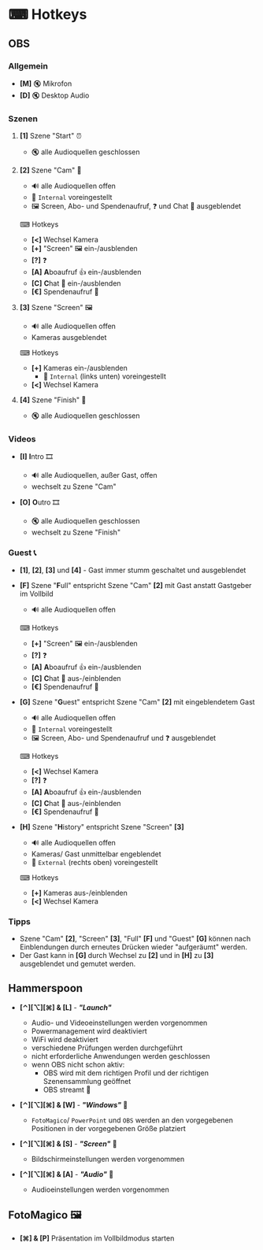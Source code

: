 # ⌨ Hotkeys

## OBS
### Allgemein
* **[M]** 🔇 Mikrofon
* **[D]** 🔇 Desktop Audio

### Szenen
1. **[1]** Szene "Start" ⏰
    * 🔇 alle Audioquellen geschlossen

2. **[2]** Szene "Cam" 🎥
    * 🔊 alle Audioquellen offen
    * 🎥 `Internal` voreingestellt
    * 🖼 Screen, Abo- und Spendenaufruf, ❓ und Chat 💬 ausgeblendet

    ⌨ Hotkeys
    * **[<]** Wechsel Kamera
    * **[+]** "Screen" 🖼 ein-/ausblenden
    * **[?]** ❓
    * **[A]** **A**boaufruf 👍 ein-/ausblenden
    * **[C]** **C**hat 💬 ein-/ausblenden
    * **[€]** Spendenaufruf 🤲

3. **[3]** Szene "Screen" 🖼
    * 🔊 alle Audioquellen offen
    * Kameras ausgeblendet

    ⌨ Hotkeys
    * **[+]** Kameras ein-/ausblenden
        * 🎥 `Internal` (links unten) voreingestellt
    * **[<]** Wechsel Kamera

4. **[4]** Szene "Finish" 🏁
    * 🔇 alle Audioquellen geschlossen

### Videos 
* **[I]** **I**ntro 🎞
    * 🔊 alle Audioquellen, außer Gast, offen
    * wechselt zu Szene "Cam"

* **[O]** **O**utro 🎞
    * 🔇 alle Audioquellen geschlossen
    * wechselt zu Szene "Finish"

### Guest 📞
* **[1]**, **[2]**, **[3]** und **[4]** - Gast immer stumm geschaltet und ausgeblendet

* **[F]** Szene "**F**ull" entspricht Szene "Cam" **[2]** mit Gast anstatt Gastgeber im Vollbild
    * 🔊 alle Audioquellen offen

    ⌨ Hotkeys
    * **[+]** "Screen" 🖼 ein-/ausblenden
    * **[?]** ❓
    * **[A]** **A**boaufruf 👍 ein-/ausblenden
    * **[C]** **C**hat 💬 aus-/einblenden
    * **[€]** Spendenaufruf 🤲

* **[G]** Szene "**G**uest" entspricht Szene "Cam" **[2]** mit eingeblendetem Gast
    * 🔊 alle Audioquellen offen
    * 🎥 `Internal` voreingestellt
    * 🖼 Screen, Abo- und Spendenaufruf und ❓ ausgeblendet

    ⌨ Hotkeys
    * **[<]** Wechsel Kamera
    * **[?]** ❓
    * **[A]** **A**boaufruf 👍 ein-/ausblenden
    * **[C]** **C**hat 💬 aus-/einblenden
    * **[€]** Spendenaufruf 🤲

* **[H]** Szene "**H**istory" entspricht Szene "Screen" **[3]**
    * 🔊 alle Audioquellen offen
    * Kameras/ Gast unmittelbar engeblendet
    * 🎥 `External` (rechts oben) voreingestellt

    ⌨ Hotkeys
    * **[+]** Kameras aus-/einblenden
    * **[<]** Wechsel Kamera

### Tipps
* Szene "Cam" **[2]**, "Screen" **[3]**, "Full" **[F]** und "Guest" **[G]** können nach Einblendungen durch erneutes Drücken wieder "aufgeräumt" werden.
* Der Gast kann in **[G]** durch Wechsel zu **[2]** und in **[H]** zu **[3]** ausgeblendet und gemutet werden.

## Hammerspoon
* **[⌃][⌥][⌘] & [L]** - ***"Launch"***
    * Audio- und Videoeinstellungen werden vorgenommen
    * Powermanagement wird deaktiviert
    * WiFi wird deaktiviert
    * verschiedene Prüfungen werden durchgeführt
    * nicht erforderliche Anwendungen werden geschlossen
    * wenn OBS nicht schon aktiv: 
        * OBS wird mit dem richtigen Profil und der richtigen Szenensammlung geöffnet
        * OBS streamt 🔴

* **[⌃][⌥][⌘] & [W]** - ***"Windows"*** 🔧
    * `FotoMagico`/ `PowerPoint` und `OBS` werden an den vorgegebenen Positionen in der vorgegebenen Größe platziert 

* **[⌃][⌥][⌘] & [S]** - ***"Screen"*** 🔧
    * Bildschirmeinstellungen werden vorgenommen

* **[⌃][⌥][⌘] & [A]** - ***"Audio"*** 🔧
    * Audioeinstellungen werden vorgenommen
   
## FotoMagico 🖼
* **[⌘] & [P]** Präsentation im Vollbildmodus starten
